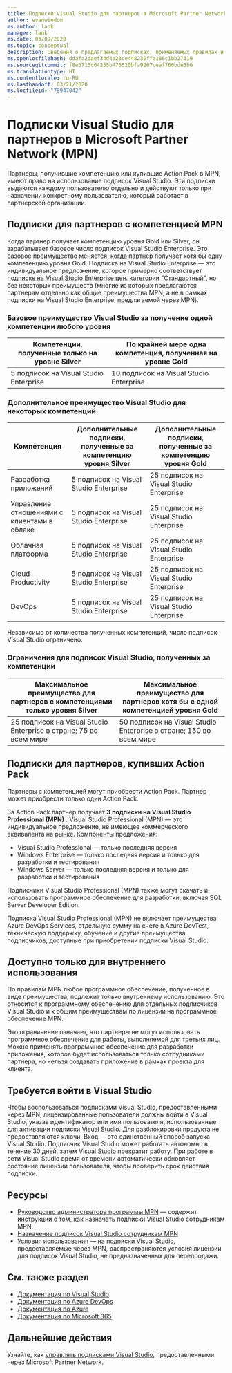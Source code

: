 ```yaml
---
title: Подписки Visual Studio для партнеров в Microsoft Partner Network (MPN)
author: evanwindom
ms.author: lank
manager: lank
ms.date: 03/09/2020
ms.topic: conceptual
description: Сведения о предлагаемых подписках, применяемых правилах и количестве подписок, предлагаемых в MPN.
ms.openlocfilehash: ddafa2daef34d4a23de448235ffa186c1bb27319
ms.sourcegitcommit: f8e3715c64255b476520bfa9267ceaf766bde3b0
ms.translationtype: HT
ms.contentlocale: ru-RU
ms.lasthandoff: 03/21/2020
ms.locfileid: "78947042"
---
```

# <a name="visual-studio-subscriptions-offered-to-partners-in-the-microsoft-partner-network-mpn"></a>Подписки Visual Studio для партнеров в Microsoft Partner Network (MPN)

Партнеры, получившие компетенцию или купившие Action Pack в MPN, имеют право на использование подписок Visual Studio. Эти подписки выдаются каждому пользователю отдельно и действуют только при назначении конкретному пользователю, который работает в партнерской организации.

## <a name="subscriptions-for-partners-with-an-mpn-competency"></a>Подписки для партнеров с компетенцией MPN

Когда партнер получает компетенцию уровня Gold или Silver, он зарабатывает базовое число подписок Visual Studio Enterprise. Это базовое преимущество меняется, когда партнер получает хотя бы одну компетенцию уровня Gold. Подписка на Visual Studio Enterprise — это индивидуальное предложение, которое примерно соответствует [подписке на Visual Studio Enterprise цен. категории "Стандартный"](https://visualstudio.microsoft.com/vs/pricing/), но без некоторых преимуществ (многие из которых предлагаются партнерам отдельно как общие преимущества MPN, а не в рамках подписки на Visual Studio Enterprise, предлагаемой через MPN).

### <a name="core-visual-studio-benefit-for-earning-at-least-one-competency-of-any-kind"></a>Базовое преимущество Visual Studio за получение одной компетенции любого уровня

| Компетенции, полученные только на уровне Silver               | По крайней мере одна компетенция, полученная на уровне Gold   |
|------------------------------------------------------------|----------------------------------------------------|
| 5 подписок на Visual Studio Enterprise                   | 10 подписок на Visual Studio Enterprise          |

### <a name="additional-visual-studio-benefit-for-select-competencies"></a>Дополнительное преимущество Visual Studio для некоторых компетенций

| Компетенция                                  | Дополнительные подписки, полученные за компетенцию уровня **Silver** | Дополнительные подписки, полученные за компетенцию уровня **Gold** |
|---------------------------------------------|-----------------------------------------------------------|---------------------------------------------------------|
| Разработка приложений                     | 5 подписок на Visual Studio Enterprise                  | 25 подписок на Visual Studio Enterprise               |
| Управление отношениями с клиентами в облаке      | 5 подписок на Visual Studio Enterprise                  | 25 подписок на Visual Studio Enterprise               |
| Облачная платформа                              | 5 подписок на Visual Studio Enterprise                  | 25 подписок на Visual Studio Enterprise               |
| Cloud Productivity                          | 5 подписок на Visual Studio Enterprise                  | 25 подписок на Visual Studio Enterprise               |
| DevOps                                      | 5 подписок на Visual Studio Enterprise                  | 25 подписок на Visual Studio Enterprise                |

Независимо от количества полученных компетенций, число подписок Visual Studio ограничено:

### <a name="limits-for-visual-studio-subscriptions-earned-through-competencies"></a>Ограничения для подписок Visual Studio, полученных за компетенции

| Максимальное преимущество для партнеров с компетенциями только уровня Silver                   | Максимальное преимущество для партнеров хотя бы с одной компетенцией уровня Gold               |
|------------------------------------------------------------------------------|------------------------------------------------------------------------------|
| 25 подписок на Visual Studio Enterprise в стране; 75 во всем мире          | 50 подписок на Visual Studio Enterprise в стране; 150 во всем мире         |

## <a name="subscriptions-for-partners-purchasing-the-action-pack"></a>Подписки для партнеров, купивших Action Pack

Партнеры с компетенцией могут приобрести Action Pack. Партнер может приобрести только один Action Pack.

За Action Pack партнер получает **3 подписки на Visual Studio Professional (MPN)** . Visual Studio Professional (MPN) — это индивидуальное предложение, не имеющее коммерческого эквивалента на рынке. Компоненты предложения:

- Visual Studio Professional — только последняя версия
- Windows Enterprise — только последняя версия и только для разработки и тестирования
- Windows Server — только последняя версия и только для разработки и тестирования

Подписчики Visual Studio Professional (MPN) также могут скачать и использовать программное обеспечение для разработки, включая SQL Server Developer Edition.

Подписка Visual Studio Professional (MPN) не включает преимущества Azure DevOps Services, отдельную сумму на счете в Azure DevTest, техническую поддержку, обучение и другие преимущества подписчиков, доступные при приобретении подписки Visual Studio.

## <a name="internal-use-only-restriction"></a>Доступно только для внутреннего использования

По правилам MPN любое программное обеспечение, полученное в виде преимущества, подлежит только внутреннему использованию. Это относится к программному обеспечению для отдельных подписчиков Visual Studio и к общим преимуществам по лицензии на программное обеспечение MPN.

Это ограничение означает, что партнеры не могут использовать программное обеспечение для работы, выполняемой для третьих лиц. Можно применять программное обеспечение для разработки приложения, которое будет использоваться только сотрудниками партнера, но нельзя создавать приложение в рамках проекта для клиента.

## <a name="sign-in-required-with-visual-studio"></a>Требуется войти в Visual Studio

Чтобы воспользоваться подписками Visual Studio, предоставленными через MPN, лицензированные пользователи должны войти в Visual Studio, указав идентификатор или имя пользователя, использованные для активации подписки Visual Studio. Для разблокировки продукта не предоставляются ключи. Вход — это единственный способ запуска Visual Studio. Подписчик Visual Studio может работать автономно в течение 30 дней, затем Visual Studio прекратит работу. При работе в сети Visual Studio время от времени автоматически обновляет состояние лицензии пользователя, чтобы проверить срок действия подписки.

## <a name="resources"></a>Ресурсы

- [Руководство администратора программы MPN](https://assets.microsoft.com/en-us/Program-Administrator-Guide-to-Software-and-Online-Services-Benefits_1.pdf) — содержит инструкции о том, как назначать подписки Visual Studio сотрудникам MPN.
- [Назначение подписок Visual Studio сотрудникам MPN](manage-mpn-subscriptions.md)
- [Условия использования](https://www.microsoft.com/useterms/) — на подписки Visual Studio, предоставляемые через MPN, распространяются условия лицензии для подписок Visual Studio, не предназначенных для перепродажи.


## <a name="see-also"></a>См. также раздел
- [Документация по Visual Studio](https://docs.microsoft.com/visualstudio/)
- [Документация по Azure DevOps](https://docs.microsoft.com/azure/devops/)
- [Документация по Azure](https://docs.microsoft.com/azure/)
- [Документация по Microsoft 365](https://docs.microsoft.com/microsoft-365/)

## <a name="next-steps"></a>Дальнейшие действия

Узнайте, как [управлять подписками Visual Studio](manage-mpn-subscriptions.md), предоставленными через Microsoft Partner Network.
